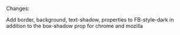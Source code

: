 Changes: 

Add border, background, text-shadow, properties to FB-style-dark in addition to the box-shadow prop for chrome and mozilla
